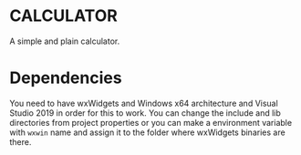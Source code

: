# CALCULATOR
A simple and plain calculator.

# Dependencies
You need to have wxWidgets and Windows x64 architecture and Visual Studio 2019 in order for this to work. You can change the include and lib directories from project properties or you can make a environment variable with `wxwin` name and assign it to the folder where wxWidgets binaries are there.
